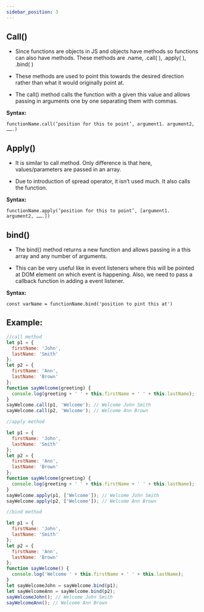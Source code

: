 ```yaml
---
sidebar_position: 3
---
```


## Call()

- Since functions are objects in JS and objects have methods so functions can also have methods. These methods are .name, .call( ), .apply( ), .bind( )

- These methods are used to point this towards the desired direction rather than what it would originally point at.

- The call() method calls the function with a given this value and allows passing in arguments one by one separating them with commas.

**Syntax:**

`functionName.call(’position for this to point’, argument1. argument2, …….)`

## Apply()

- It is similar to call method. Only difference is that here, values/parameters are passed in an array. 

- Due to introduction of spread operator, it isn’t used much. It also calls the function.

**Syntax:**

`functionName.apply(’position for this to point’, [argument1. argument2, …….])`


## bind()

- The bind() method returns a new function and allows passing in a this array and any number of arguments.

- This can be very useful like in event listeners where this will be pointed at DOM element on which event is happening. Also, we need to pass a callback function in adding a event listener.

**Syntax:**

`const varName = functionName.bind('position to pint this at')`




## Example:
```js
//call method
let p1 = {
  firstName: 'John',
  lastName: 'Smith'
};
let p2 = {
  firstName: 'Ann',
  lastName: 'Brown'
};
function sayWelcome(greeting) {
  console.log(greeting + ' ' + this.firstName + ' ' + this.lastName);
}
sayWelcome.call(p1, 'Welcome'); // Welcome John Smith
sayWelcome.call(p2, 'Welcome'); // Welcome Ann Brown

//apply method

let p1 = {
  firstName: 'John',
  lastName: 'Smith'
};
let p2 = {
  firstName: 'Ann',
  lastName: 'Brown'
};
function sayWelcome(greeting) {
  console.log(greeting + ' ' + this.firstName + ' ' + this.lastName);
}
sayWelcome.apply(p1, ['Welcome']); // Welcome John Smith
sayWelcome.apply(p2, ['Welcome']); // Welcome Ann Brown

//bind method

let p1 = {
  firstName: 'John',
  lastName: 'Smith'
};
let p2 = {
  firstName: 'Ann',
  lastName: 'Brown'
};
function sayWelcome() {
  console.log('Welcome ' + this.firstName + ' ' + this.lastName);
}
let sayWelcomeJohn = sayWelcome.bind(p1);
let sayWelcomeAnn = sayWelcome.bind(p2);
sayWelcomeJohn(); // Welcome John Smith
sayWelcomeAnn(); // Welcome Ann Brown
```